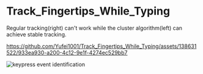 # Track_Fingertips_While_Typing
Regular tracking(right) can't work while the cluster algorithm(left) can achieve stable tracking.

https://github.com/Yufei1001/Track_Fingertips_While_Typing/assets/138631522/933ea930-a200-4c12-9e1f-4274ec529bb7

![keypress event identification](https://github.com/Yufei1001/Track_Fingertips_While_Typing/assets/138631522/de39fc08-ef49-4288-b227-d886f4c7b2e8)
